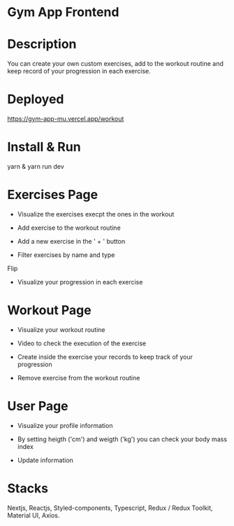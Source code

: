# Gym App Frontend

# Description

You can create your own custom exercises, add to the workout routine and keep record of your progression in each exercise.

# Deployed

https://gym-app-mu.vercel.app/workout

# Install & Run

yarn & yarn run dev

# Exercises Page

- Visualize the exercises execpt the ones in the workout

- Add exercise to the workout routine

- Add a new exercise in the ' + ' button

- Filter exercises by name and type

Flip

- Visualize your progression in each exercise

# Workout Page

- Visualize your workout routine

- Video to check the execution of the exercise

- Create inside the exercise your records to keep track of your progression

- Remove exercise from the workout routine

# User Page

- Visualize your profile information

- By setting heigth ('cm') and weigth ('kg') you can check your body mass index

- Update information

# Stacks

Nextjs, Reactjs, Styled-components, Typescript, Redux / Redux Toolkit, Material UI, Axios.
